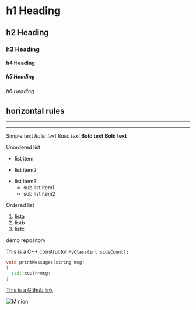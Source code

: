 # h1 Heading
## h2 Heading
### h3 Heading
#### h4 Heading
##### h5 Heading
###### h6 Heading

horizontal rules
---
___
***

Simple text
_Italic text_
*Italic text*
__Bold text__
**Bold text**

Unordered list
+ list item
- list item2
* list item3
  - sub list item1
  * sub list item2
  
Ordered list

1. lista
2. listb
2. listc

demo repository

This is a C++ constructor `MyClass(int sideCount);`

```C++
void printMessages(string msg)
{
  std::cout<<msg;
}
```

[This is a Github link](https://github.com/blazovics/PublicRepo/edit/master/README.md)

![Minion](https://octodex.github.com/images/minion.png)
